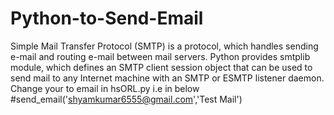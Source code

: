 # Python-to-Send-Email
Simple Mail Transfer Protocol (SMTP) is a protocol, which handles sending e-mail and routing e-mail between mail servers. Python provides smtplib module, which defines an SMTP client session object that can be used to send mail to any Internet machine with an SMTP or ESMTP listener daemon.
Change your to email in hsORL.py i.e in below
#send_email('shyamkumar6555@gmail.com','Test Mail')
